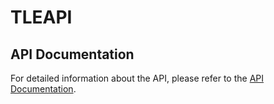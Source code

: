 # TLEAPI

## API Documentation

For detailed information about the API, please refer to the [API Documentation](https://web.postman.co/workspace/291207d5-1073-4eda-b783-3fd9231b4116/documentation/36297486-12aff7c7-a3ee-4674-8cb4-982763497af3).
